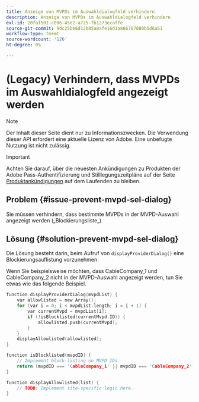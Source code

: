 ```yaml
---
title: Anzeige von MVPDs im Auswahldialogfeld verhindern
description: Anzeige von MVPDs im Auswahldialogfeld verhindern
exl-id: 20faf501-c006-45e2-a725-fb1273ecaffe
source-git-commit: 9dc25b66d12b05a8afe16d1a866707880b5d6a51
workflow-type: tm+mt
source-wordcount: '126'
ht-degree: 0%

---
```


# (Legacy) Verhindern, dass MVPDs im Auswahldialogfeld angezeigt werden

>[!NOTE]
>
>Der Inhalt dieser Seite dient nur zu Informationszwecken. Die Verwendung dieser API erfordert eine aktuelle Lizenz von Adobe. Eine unbefugte Nutzung ist nicht zulässig.

>[!IMPORTANT]
>
> Achten Sie darauf, über die neuesten Ankündigungen zu Produkten der Adobe Pass-Authentifizierung und Stilllegungszeitpläne auf der Seite [Produktankündigungen](/help/authentication/product-announcements.md) auf dem Laufenden zu bleiben.

## Problem {#issue-prevent-mvpd-sel-dialog}

Sie müssen verhindern, dass bestimmte MVPDs in der MVPD-Auswahl angezeigt werden („Blockierungsliste„).


## Lösung {#solution-prevent-mvpd-sel-dialog}

Die Lösung besteht darin, beim Aufruf von `displayProviderDialog()` eine Blockierungsauflistung vorzunehmen.

Wenn Sie beispielsweise möchten, dass CableCompany_1 und CableCompany_2 nicht in der MVPD-Auswahl angezeigt werden, tun Sie etwas wie das folgende Beispiel.

```C
function displayProviderDialog(mvpdList) {
    var allowlisted = new Array();
    for (var i = 0; i < mvpdList.length; i = i + 1) {
        var currentMvpd = mvpdList[i];
        if (!isBlocklisted(currentMvpd.ID)) {
            allowlisted.push(currentMvpd);
        }
    }
    displayAllowlisted(allowlisted);
}

function isBlocklisted(mvpdID) {
    // Implement block-listing on MVPD IDs.
    return (mvpdID === 'CableCompany_1' || mvpdID === 'CableCompany_2');
}

function displayAllowlisted(list) {
    // TODO: Implement site-specific logic here.
} 
```
